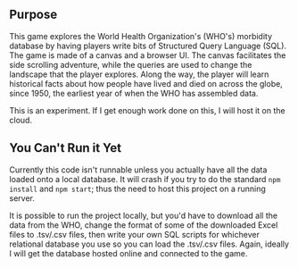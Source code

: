 ## Purpose
This game explores the World Health Organization's (WHO's) morbidity database by having players write bits of Structured Query Language (SQL). The game is made of a canvas and a browser UI. The canvas facilitates the side scrolling adventure, while the queries are used to change the landscape that the player explores. Along the way, the player will learn historical facts about how people have lived and died on across the globe, since 1950, the earliest year of when the WHO has assembled data. 

This is an experiment. If I get enough work done on this, I will host it on the cloud.

## You Can't Run it Yet
Currently this code isn't runnable unless you actually have all the data loaded onto a local database. It will crash if you try to do the standard ```npm install``` and ```npm start```; thus the need to host this project on a running server.

It is possible to run the project locally, but you'd have to download all the data from the WHO, change the format of some of the downloaded Excel files to .tsv/.csv files, then write your own SQL scripts for whichever relational database you use so you can load the .tsv/.csv files. Again, ideally I will get the database hosted online and connected to the game.
